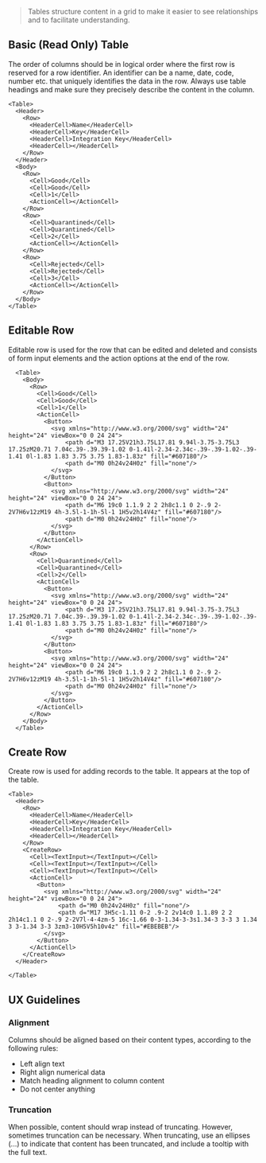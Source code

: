 > Tables structure content in a grid to make it easier to see relationships and to facilitate understanding.

## Basic (Read Only) Table
The order of columns should be in logical order where the first row is reserved for a row identifier. An identifier can be a name, date, code, number etc. that uniquely identifies the data in the row. Always use table headings and make sure they precisely describe the content in the column.
```react
<Table>
  <Header>
    <Row>
      <HeaderCell>Name</HeaderCell>
      <HeaderCell>Key</HeaderCell>
      <HeaderCell>Integration Key</HeaderCell>
      <HeaderCell></HeaderCell>
    </Row>
  </Header>
  <Body>
    <Row>
      <Cell>Good</Cell>
      <Cell>Good</Cell>
      <Cell>1</Cell>
      <ActionCell></ActionCell>
    </Row>
    <Row>
      <Cell>Quarantined</Cell>
      <Cell>Quarantined</Cell>
      <Cell>2</Cell>
      <ActionCell></ActionCell>
    </Row>
    <Row>
      <Cell>Rejected</Cell>
      <Cell>Rejected</Cell>
      <Cell>3</Cell>
      <ActionCell></ActionCell>
    </Row>
  </Body>
</Table>
```

## Editable Row
Editable row is used for the row that can be edited and deleted and consists of form input elements and the action options at the end of the row.
```react
  <Table>
    <Body>
      <Row>
        <Cell>Good</Cell>
        <Cell>Good</Cell>
        <Cell>1</Cell>
        <ActionCell>
          <Button>
            <svg xmlns="http://www.w3.org/2000/svg" width="24" height="24" viewBox="0 0 24 24">
                <path d="M3 17.25V21h3.75L17.81 9.94l-3.75-3.75L3 17.25zM20.71 7.04c.39-.39.39-1.02 0-1.41l-2.34-2.34c-.39-.39-1.02-.39-1.41 0l-1.83 1.83 3.75 3.75 1.83-1.83z" fill="#607180"/>
                <path d="M0 0h24v24H0z" fill="none"/>
            </svg>
          </Button>
          <Button>
            <svg xmlns="http://www.w3.org/2000/svg" width="24" height="24" viewBox="0 0 24 24">
                <path d="M6 19c0 1.1.9 2 2 2h8c1.1 0 2-.9 2-2V7H6v12zM19 4h-3.5l-1-1h-5l-1 1H5v2h14V4z" fill="#607180"/>
                <path d="M0 0h24v24H0z" fill="none"/>
            </svg>
          </Button>
        </ActionCell>
      </Row>
      <Row>
        <Cell>Quarantined</Cell>
        <Cell>Quarantined</Cell>
        <Cell>2</Cell>
        <ActionCell>
          <Button>
            <svg xmlns="http://www.w3.org/2000/svg" width="24" height="24" viewBox="0 0 24 24">
                <path d="M3 17.25V21h3.75L17.81 9.94l-3.75-3.75L3 17.25zM20.71 7.04c.39-.39.39-1.02 0-1.41l-2.34-2.34c-.39-.39-1.02-.39-1.41 0l-1.83 1.83 3.75 3.75 1.83-1.83z" fill="#607180"/>
                <path d="M0 0h24v24H0z" fill="none"/>
            </svg>
          </Button>
          <Button>
            <svg xmlns="http://www.w3.org/2000/svg" width="24" height="24" viewBox="0 0 24 24">
                <path d="M6 19c0 1.1.9 2 2 2h8c1.1 0 2-.9 2-2V7H6v12zM19 4h-3.5l-1-1h-5l-1 1H5v2h14V4z" fill="#607180"/>
                <path d="M0 0h24v24H0z" fill="none"/>
            </svg>
          </Button>
        </ActionCell>
      </Row>
    </Body>
  </Table>
```

## Create Row
Create row is used for adding records to the table. It appears at the top of the table.
```react
<Table>
  <Header>
    <Row>
      <HeaderCell>Name</HeaderCell>
      <HeaderCell>Key</HeaderCell>
      <HeaderCell>Integration Key</HeaderCell>
      <HeaderCell></HeaderCell>
    </Row>
    <CreateRow>
      <Cell><TextInput></TextInput></Cell>
      <Cell><TextInput></TextInput></Cell>
      <Cell><TextInput></TextInput></Cell>
      <ActionCell>
        <Button>
          <svg xmlns="http://www.w3.org/2000/svg" width="24" height="24" viewBox="0 0 24 24">
              <path d="M0 0h24v24H0z" fill="none"/>
              <path d="M17 3H5c-1.11 0-2 .9-2 2v14c0 1.1.89 2 2 2h14c1.1 0 2-.9 2-2V7l-4-4zm-5 16c-1.66 0-3-1.34-3-3s1.34-3 3-3 3 1.34 3 3-1.34 3-3 3zm3-10H5V5h10v4z" fill="#EBEBEB"/>
          </svg>
        </Button>
      </ActionCell>
    </CreateRow>
  </Header>

</Table>
```

## UX Guidelines 

### Alignment
Columns should be aligned based on their content types, according to the following rules: 
* Left align text
* Right align numerical data
* Match heading alignment to column content
* Do not center anything

### Truncation
When possible, content should wrap instead of truncating. However, sometimes truncation can be necessary. When truncating, use an ellipses (...) to indicate that content has been truncated, and include a tooltip with the full text.

